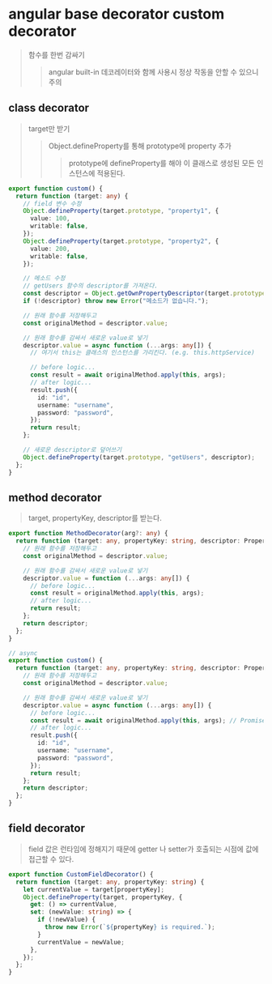 # angular base decorator custom decorator

> 함수를 한번 감싸기
>
> > angular built-in 데코레이터와 함께 사용시 정상 작동을 안할 수 있으니 주의

## class decorator

> target만 받기
>
> > Object.defineProperty를 통해 prototype에 property 추가
> >
> > > prototype에 defineProperty를 해야 이 클래스로 생성된 모든 인스턴스에 적용된다.

```ts
export function custom() {
  return function (target: any) {
    // field 변수 수정
    Object.defineProperty(target.prototype, "property1", {
      value: 100,
      writable: false,
    });
    Object.defineProperty(target.prototype, "property2", {
      value: 200,
      writable: false,
    });

    // 메소드 수정
    // getUsers 함수의 descriptor를 가져온다.
    const descriptor = Object.getOwnPropertyDescriptor(target.prototype, "getUsers");
    if (!descriptor) throw new Error("메소드가 없습니다.");

    // 원래 함수를 저장해두고
    const originalMethod = descriptor.value;

    // 원래 함수를 감싸서 새로운 value로 넣기
    descriptor.value = async function (...args: any[]) {
      // 여기서 this는 클래스의 인스턴스를 가리킨다. (e.g. this.httpService)

      // before logic...
      const result = await originalMethod.apply(this, args);
      // after logic...
      result.push({
        id: "id",
        username: "username",
        password: "password",
      });
      return result;
    };

    // 새로운 descriptor로 덮어쓰기
    Object.defineProperty(target.prototype, "getUsers", descriptor);
  };
}
```

## method decorator

> target, propertyKey, descriptor를 받는다.

```ts
export function MethodDecorator(arg?: any) {
  return function (target: any, propertyKey: string, descriptor: PropertyDescriptor) {
    // 원래 함수를 저장해두고
    const originalMethod = descriptor.value;

    // 원래 함수를 감싸서 새로운 value로 넣기
    descriptor.value = function (...args: any[]) {
      // before logic...
      const result = originalMethod.apply(this, args);
      // after logic...
      return result;
    };
    return descriptor;
  };
}

// async
export function custom() {
  return function (target: any, propertyKey: string, descriptor: PropertyDescriptor) {
    // 원래 함수를 저장해두고
    const originalMethod = descriptor.value;

    // 원래 함수를 감싸서 새로운 value로 넣기
    descriptor.value = async function (...args: any[]) {
      // before logic...
      const result = await originalMethod.apply(this, args); // Promise<User>[]
      // after logic...
      result.push({
        id: "id",
        username: "username",
        password: "password",
      });
      return result;
    };
    return descriptor;
  };
}
```

## field decorator

> field 값은 런타임에 정해지기 때문에 getter 나 setter가 호출되는 시점에 값에 접근할 수 있다.

```ts
export function CustomFieldDecorator() {
  return function (target: any, propertyKey: string) {
    let currentValue = target[propertyKey];
    Object.defineProperty(target, propertyKey, {
      get: () => currentValue,
      set: (newValue: string) => {
        if (!newValue) {
          throw new Error(`${propertyKey} is required.`);
        }
        currentValue = newValue;
      },
    });
  };
}
```
